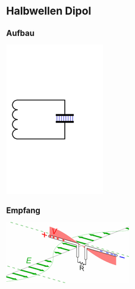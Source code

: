# Halbwellen Dipol

## Aufbau

![200](assets/Dipolentstehung.gif)

## Empfang

![600](assets/330px-Dipole_receiving_antenna_animation_6_800x394x150ms.gif)